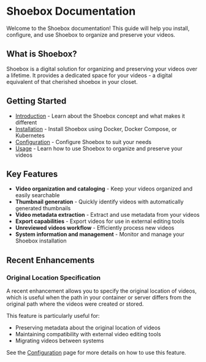 # Shoebox Documentation

Welcome to the Shoebox documentation! This guide will help you install, configure, and use Shoebox to organize and preserve your videos.

## What is Shoebox?

Shoebox is a digital solution for organizing and preserving your videos over a lifetime. It provides a dedicated space for your videos - a digital equivalent of that cherished shoebox in your closet.

## Getting Started

- [Introduction](./introduction.md) - Learn about the Shoebox concept and what makes it different
- [Installation](./installation.md) - Install Shoebox using Docker, Docker Compose, or Kubernetes
- [Configuration](./configuration.md) - Configure Shoebox to suit your needs
- [Usage](./usage.md) - Learn how to use Shoebox to organize and preserve your videos

## Key Features

- **Video organization and cataloging** - Keep your videos organized and easily searchable
- **Thumbnail generation** - Quickly identify videos with automatically generated thumbnails
- **Video metadata extraction** - Extract and use metadata from your videos
- **Export capabilities** - Export videos for use in external editing tools
- **Unreviewed videos workflow** - Efficiently process new videos
- **System information and management** - Monitor and manage your Shoebox installation

## Recent Enhancements

### Original Location Specification

A recent enhancement allows you to specify the original location of videos, which is useful when the path in your container or server differs from the original path where the videos were created or stored.

This feature is particularly useful for:
- Preserving metadata about the original location of videos
- Maintaining compatibility with external video editing tools
- Migrating videos between systems

See the [Configuration](./configuration.md) page for more details on how to use this feature.
